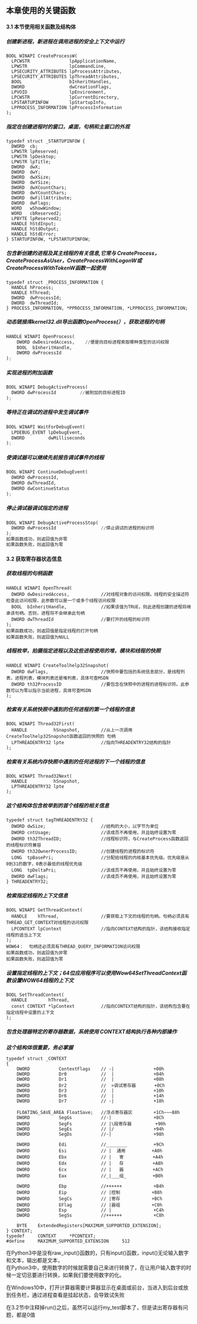 ## 本章使用的关键函数  
#### 3.1 本节使用相关函数及结构体
##### 创建新进程，新进程在调用进程的安全上下文中运行
```cython
BOOL WINAPI CreateProcessW(
  LPCWSTR               lpApplicationName,
  LPWSTR                lpCommandLine,
  LPSECURITY_ATTRIBUTES lpProcessAttributes,
  LPSECURITY_ATTRIBUTES lpThreadAttributes,
  BOOL                  bInheritHandles,
  DWORD                 dwCreationFlags,
  LPVOID                lpEnvironment,
  LPCWSTR               lpCurrentDirectory,
  LPSTARTUPINFOW        lpStartupInfo,
  LPPROCESS_INFORMATION lpProcessInformation
);
```

##### 指定在创建进程时的窗口，桌面，句柄和主窗口的外观
```cython
typedef struct _STARTUPINFOW {
  DWORD  cb;
  LPWSTR lpReserved;
  LPWSTR lpDesktop;
  LPWSTR lpTitle;
  DWORD  dwX;
  DWORD  dwY;
  DWORD  dwXSize;
  DWORD  dwYSize;
  DWORD  dwXCountChars;
  DWORD  dwYCountChars;
  DWORD  dwFillAttribute;
  DWORD  dwFlags;
  WORD   wShowWindow;
  WORD   cbReserved2;
  LPBYTE lpReserved2;
  HANDLE hStdInput;
  HANDLE hStdOutput;
  HANDLE hStdError;
} STARTUPINFOW, *LPSTARTUPINFOW;
```
##### 包含新创建的进程及其主线程的有关信息,它常与 CreateProcess，CreateProcessAsUser，CreateProcessWithLogonW或CreateProcessWithTokenW函数一起使用
```cython
typedef struct _PROCESS_INFORMATION {
  HANDLE hProcess;
  HANDLE hThread;
  DWORD  dwProcessId;
  DWORD  dwThreadId;
} PROCESS_INFORMATION, *PPROCESS_INFORMATION, *LPPROCESS_INFORMATION;
```

##### 动态链接库kernel32.dll导出函数OpenProcess(），获取进程的句柄
```python
HANDLE WINAPI OpenProcess(
    DWORD dwDesiredAccess,    //便是向目标进程索取哪种类型的访问权限
    BOOL  bInheritHandle,
    DWORD dwProcessId
);

```

##### 实现进程的附加函数
```python
BOOL WINAPI DebugActiveProcess(
  DWORD dwProcessId         //被附加的目标进程ID
);

```

##### 等待正在调试的进程中发生调试事件
```python
BOOL WINAPI WaitForDebugEvent(
  LPDEBUG_EVENT lpDebugEvent,
  DWORD         dwMilliseconds
);
```
##### 使调试器可以继续先前报告调试事件的线程
```python
BOOL WINAPI ContinueDebugEvent(
  DWORD dwProcessId,
  DWORD dwThreadId,
  DWORD dwContinueStatus
);
```

##### 停止调试器调试指定的进程
```python
BOOL WINAPI DebugActiveProcessStop(
  DWORD dwProcessId                 //停止调试的进程的标识符
);
如果函数成功，则返回值为非零
如果函数失败，则返回值为零
```

#### 3.2 获取寄存器状态信息
##### 获取线程的句柄函数
```cython
HANDLE WINAPI OpenThread(
  DWORD dwDesiredAccess,            //对线程对象的访问权限。线程的安全描述符检查此访问权限，此参数可以是一个或多个线程访问权限
  BOOL  bInheritHandle,             //如果该值为TRUE，则此进程创建的进程将继承该句柄。否则，进程将不会继承此句柄
  DWORD dwThreadId                  //要打开的线程的标识符
);
如果函数成功，则返回值是指定线程的打开句柄
如果函数失败，则返回值为NULL
```

##### 线程枚举，拍摄指定进程以及这些进程使用的堆，模块和线程的快照
```cython
HANDLE WINAPI CreateToolhelp32Snapshot(
  DWORD dwFlags,                    //快照中要包括的系统信息部分，是线程列表，进程列表，模块列表还是堆列表，具体可查MSDN
  DWORD th32ProcessID               //要包含在快照中的进程的进程标识符。此参数可以为零以指示当前进程，具体可查MSDN
);
```
##### 检索有关系统快照中遇到的任何进程的第一个线程的信息
```cython
BOOL WINAPI Thread32First(
  HANDLE          hSnapshot,        //从上一次调用CreateToolhelp32Snapshot函数返回的快照的 句柄
  LPTHREADENTRY32 lpte              //指向THREADENTRY32结构的指针
);
```

##### 检索有关系统内存快照中遇到的任何进程的下一个线程的信息
```cython
BOOL WINAPI Thread32Next(
  HANDLE          hSnapshot,
  LPTHREADENTRY32 lpte
);
```

##### 这个结构体包含枚举到的首个线程的相关信息
```cython
typedef struct tagTHREADENTRY32 {
  DWORD dwSize;                     //结构的大小，以字节为单位
  DWORD cntUsage;                   //该成员不再使用，并且始终设置为零
  DWORD th32ThreadID;               //线程标识符，与CreateProcess函数返回的线程标识符兼容
  DWORD th32OwnerProcessID;         //创建线程的进程的标识符
  LONG  tpBasePri;                  //分配给线程的内核基本优先级。优先级是从0到31的数字，0表示最低的线程优先级
  LONG  tpDeltaPri;                 //该成员不再使用，并且始终设置为零
  DWORD dwFlags;                    //该成员不再使用，并且始终设置为零
} THREADENTRY32;
```

##### 检索指定线程的上下文信息
```cython
BOOL WINAPI GetThreadContext(
  HANDLE    hThread,                //要获取上下文的线程的句柄。句柄必须具有THREAD_GET_CONTEXT对线程的访问权限
  LPCONTEXT lpContext               //指向CONTEXT结构的指针，该结构接收指定线程的适当上下文
);
WOW64：  句柄还必须具有THREAD_QUERY_INFORMATION访问权限
如果函数成功，则返回值为非零
如果函数失败，则返回值为零
```
##### 设置指定线程的上下文；64位应用程序可以使用Wow64SetThreadContext函数设置WOW64线程的上下文 
```cython
BOOL SetThreadContext(
  HANDLE        hThread,
  const CONTEXT *lpContext          //指向CONTEXT结构的指针，该结构包含要在指定线程中设置的上下文
);
```
##### 包含处理器特定的寄存器数据，系统使用 CONTEXT结构执行各种内部操作
***这个结构体很重要，务必掌握***
```cython
typedef struct _CONTEXT
{
    DWORD           ContextFlags    // -|               +00h
    DWORD           Dr0             //  |               +04h
    DWORD           Dr1             //  |               +08h
    DWORD           Dr2             //  >调试寄存器       +0Ch
    DWORD           Dr3             //  |               +10h
    DWORD           Dr6             //  |               +14h
    DWORD           Dr7             // -|               +18h

    FLOATING_SAVE_AREA FloatSave;   //浮点寄存器区        +1Ch~~~88h
    DWORD           SegGs           //-|                +8Ch
    DWORD           SegFs           // |\段寄存器         +90h
    DWORD           SegEs           // |/               +94h
    DWORD           SegDs           //-|                +98h

    DWORD           Edi             //________          +9Ch
    DWORD           Esi             // |  通用          +A0h
    DWORD           Ebx             // |   寄           +A4h
    DWORD           Edx             // |   存           +A8h
    DWORD           Ecx             // |   器           +ACh
    DWORD           Eax             //_|___组_          +B0h

    DWORD           Ebp             //++++++            +B4h
    DWORD           Eip             // |控制            +B8h
    DWORD           SegCs           // |寄存            +BCh
    DWORD           EFlag           // |器组            +C0h
    DWORD           Esp             // |                +C4h
    DWORD           SegSs           //++++++            +C8h

    BYTE    ExtendedRegisters[MAXIMUM_SUPPORTED_EXTENSION];
} CONTEXT;
typedef     CONTEXT     *PCONTEXT;
#define     MAXIMUM_SUPPORTED_EXTENSION     512
```



在Python3中是没有raw_input()函数的，只有input()函数，input()无论输入数字和文本，输出都是文本，  
在Python3中，使用数字的时候就需要自己来进行转换了，在让用户输入数字的时候一定切忌要进行转换，如果我们要使用数字的化。  

在Windows10中，打开计算器需要计算器显示在桌面或前台，当进入到后台或放到任务栏，通过进程查看是挂起状态，会导致试失败  
  
在3.2节中注释掉run()之后，虽然可以运行my_test脚本了，但是读出寄存器有问题，都是0值
